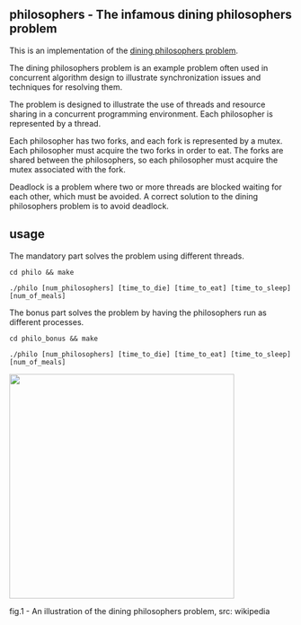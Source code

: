 ## philosophers - The infamous dining philosophers problem

This is an implementation of the [dining philosophers problem](https://en.wikipedia.org/wiki/Dining_philosophers_problem).

The dining philosophers problem is an example problem often used in concurrent algorithm design to illustrate synchronization issues and techniques for resolving them.

The problem is designed to illustrate the use of threads and resource sharing in a concurrent programming environment.
Each philosopher is represented by a thread. 

Each philosopher has two forks, and each fork is represented by a mutex. Each philosopher must acquire the two forks in order to eat. The forks are shared between the philosophers, so each philosopher must acquire the mutex associated with the fork. 

Deadlock is a problem where two or more threads are blocked waiting for each other, which must be avoided. A correct solution to the dining philosophers problem is to avoid deadlock.

## usage

The mandatory part solves the problem using different threads.

```
cd philo && make
```
```
./philo [num_philosophers] [time_to_die] [time_to_eat] [time_to_sleep] [num_of_meals]
```

The bonus part solves the problem by having the philosophers run as different processes.

```
cd philo_bonus && make
```
```
./philo [num_philosophers] [time_to_die] [time_to_eat] [time_to_sleep] [num_of_meals]
```

<img src="https://upload.wikimedia.org/wikipedia/commons/7/7b/An_illustration_of_the_dining_philosophers_problem.png" width=400px />

<sm>fig.1 - An illustration of the dining philosophers problem, src: wikipedia</sm>
